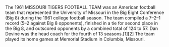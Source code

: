 The 1961 MISSOURI TIGERS FOOTBALL TEAM was an American football team that represented the University of Missouri in the Big Eight Conference (Big 8) during the 1961 college football season. The team compiled a 7–2–1 record (5–2 against Big 8 opponents), finished in a tie for second place in the Big 8, and outscored opponents by a combined total of 124 to 57. Dan Devine was the head coach for the fourth of 13 seasons.[1][2] The team played its home games at Memorial Stadium in Columbia, Missouri.
